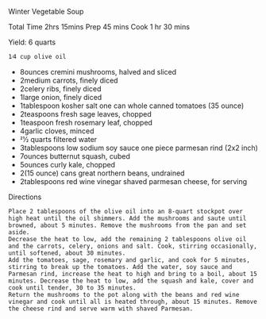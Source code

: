 Winter Vegetable Soup

Total Time  2hrs 15mins
  Prep 45 mins
  Cook 1 hr 30 mins

Yield: 6 quarts

    1⁄4 cup olive oil
- 8ounces cremini mushrooms, halved and sliced
- 2medium carrots, finely diced
- 2celery ribs, finely diced
- 1large onion, finely diced
- 1tablespoon kosher salt
    one can whole canned tomatoes (35 ounce)
- 2teaspoons fresh sage leaves, chopped
- 1teaspoon fresh rosemary leaf, chopped
- 4garlic cloves, minced
- 21⁄2 quarts filtered water
- 3tablespoons low sodium soy sauce
    one piece parmesan rind (2x2 inch)
- 7ounces butternut squash, cubed
- 5ounces curly kale, chopped
- 2(15 ounce) cans great northern beans, undrained
- 2tablespoons red wine vinegar
    shaved parmesan cheese, for serving

Directions

    Place 2 tablespoons of the olive oil into an 8-quart stockpot over high heat until the oil shimmers. Add the mushrooms and saute until browned, about 5 minutes. Remove the mushrooms from the pan and set aside.
    Decrease the heat to low, add the remaining 2 tablespoons olive oil and the carrots, celery, onions and salt. Cook, stirring occasionally, until softened, about 30 minutes.
    Add the tomatoes, sage, rosemary and garlic, and cook for 5 minutes, stirring to break up the tomatoes. Add the water, soy sauce and Parmesan rind, increase the heat to high and bring to a boil, about 15 minutes. Decrease the heat to low, add the squash and kale, cover and cook until tender, 30 to 35 minutes.
    Return the mushrooms to the pot along with the beans and red wine vinegar and cook until all is heated through, about 15 minutes. Remove the cheese rind and serve warm with shaved Parmesan.

